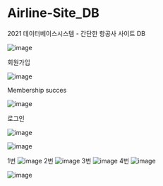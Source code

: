 # Airline-Site_DB
2021 데이터베이스시스템  - 간단한 항공사 사이트 DB

<login page>

![image](https://user-images.githubusercontent.com/69185594/211549097-c65a2799-e9fa-4c92-acdb-64fd21be20f9.png)

회원가입

![image](https://user-images.githubusercontent.com/69185594/211549179-422ca27d-85ca-4324-8e93-25287ceba71c.png)

Membership succes

![image](https://user-images.githubusercontent.com/69185594/211549229-51558822-80ec-4f59-8b9f-482449ac6bd4.png)

로그인

![image](https://user-images.githubusercontent.com/69185594/211549353-536c701c-a2a0-4fc3-809a-43a1a1b3bd91.png)

<Main page>

![image](https://user-images.githubusercontent.com/69185594/211549422-1e318234-2701-4bb7-a035-2328c228aa37.png)

1번
![image](https://user-images.githubusercontent.com/69185594/211549468-243a5c09-626f-4b61-9093-253293b66e89.png)
2번
![image](https://user-images.githubusercontent.com/69185594/211549490-3b591376-e613-4acf-b7fe-9c8d9eb5d9cc.png)
3번
![image](https://user-images.githubusercontent.com/69185594/211549554-2284b702-1c07-4d57-b2a5-89790d994144.png)
4번
![image](https://user-images.githubusercontent.com/69185594/211549768-8a120354-868b-4fb4-9703-0f81330680b4.png)

![image](https://user-images.githubusercontent.com/69185594/211549787-a3ff193f-1e0a-41e1-b241-95a184e96421.png)
